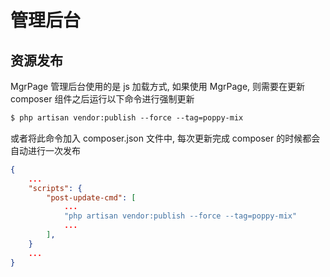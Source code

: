 # 管理后台

## 资源发布

MgrPage 管理后台使用的是 js 加载方式, 如果使用 MgrPage, 则需要在更新 composer 组件之后运行以下命令进行强制更新

```xml
$ php artisan vendor:publish --force --tag=poppy-mix
```

或者将此命令加入 composer.json 文件中, 每次更新完成 composer 的时候都会自动进行一次发布

```json
{
    ...
    "scripts": {
        "post-update-cmd": [
            ...
            "php artisan vendor:publish --force --tag=poppy-mix"
            ...
        ],
    }
    ...
}
```
